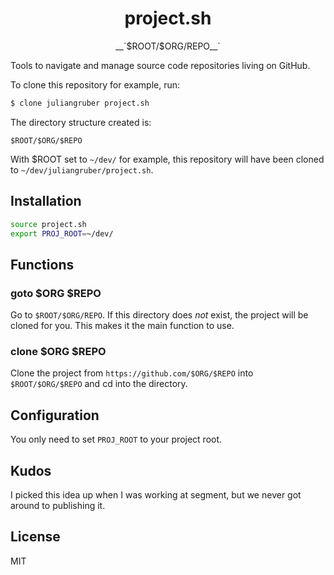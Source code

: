 
<h1 align="center">project.sh</h1>

<div align="center">
  __`$ROOT/$ORG/REPO__`
</div>

Tools to navigate and manage source code repositories living on GitHub.

To clone this repository for example, run:

```bash
$ clone juliangruber project.sh
```

The directory structure created is:

```
$ROOT/$ORG/$REPO
```

With $ROOT set to `~/dev/` for example, this repository will have been cloned
to `~/dev/juliangruber/project.sh`.


## Installation

```bash
source project.sh
export PROJ_ROOT=~/dev/
```

## Functions

### goto $ORG $REPO

Go to `$ROOT/$ORG/REPO`. If this directory does _not_ exist, the project will be cloned for you. This makes it the main function to use.

### clone $ORG $REPO

Clone the project from `https://github.com/$ORG/$REPO` into `$ROOT/$ORG/$REPO` and cd into the directory.

## Configuration

You only need to set `PROJ_ROOT` to your project root.

## Kudos

I picked this idea up when I was working at segment, but we never got around to publishing it.

## License

MIT
